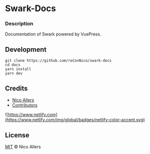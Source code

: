 # Swark-Docs

### Description

Documentation of Swark powered by VuePress.

## Development

```
git clone https://github.com/reConNico/swark-docs
cd docs
yarn install
yarn dev
```

## Credits
* [Nico Allers](https://github.com/reconnico)
* [Contributors](https://github.com/reconnico/swark-docs/graphs/contributors)

![https://www.netlify.com](https://www.netlify.com/img/global/badges/netlify-color-accent.svg)

## License

[MIT](LICENSE) © Nico Allers